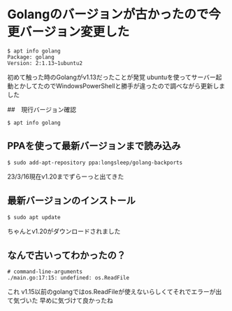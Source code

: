 # Golangのバージョンが古かったので今更バージョン変更した

```
$ apt info golang
Package: golang
Version: 2:1.13~1ubuntu2
```
初めて触った時のGolangがv1.13だったことが発覚
ubuntuを使ってサーバー起動とかしてたのでWindowsPowerShellと勝手が違ったので調べながら更新しました

##　現行バージョン確認
```
$ apt info golang
```
## PPAを使って最新バージョンまで読み込み
```
$ sudo add-apt-repository ppa:longsleep/golang-backports
```
23/3/16現在v1.20までずらーっと出てきた
## 最新バージョンのインストール
```
$ sudo apt update
```
ちゃんとv1.20がダウンロードされました

## なんで古いってわかったの？
```
# command-line-arguments
./main.go:17:15: undefined: os.ReadFile
```
これ
v1.15以前のgolangではos.ReadFileが使えないらしくてそれでエラーが出て気づいた
早めに気づけて良かったね